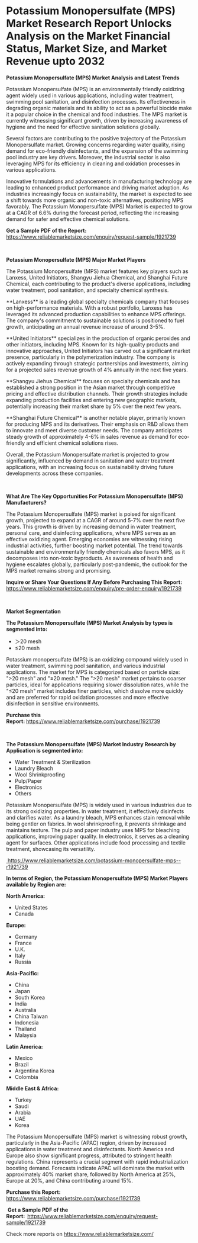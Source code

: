<p><h1>Potassium Monopersulfate (MPS) Market Research Report Unlocks Analysis on the Market Financial Status, Market Size, and Market Revenue upto 2032</h1></p><p><strong>Potassium Monopersulfate (MPS) Market Analysis and Latest Trends</strong></p>
<p><p>Potassium Monopersulfate (MPS) is an environmentally friendly oxidizing agent widely used in various applications, including water treatment, swimming pool sanitation, and disinfection processes. Its effectiveness in degrading organic materials and its ability to act as a powerful biocide make it a popular choice in the chemical and food industries. The MPS market is currently witnessing significant growth, driven by increasing awareness of hygiene and the need for effective sanitation solutions globally.</p><p>Several factors are contributing to the positive trajectory of the Potassium Monopersulfate market. Growing concerns regarding water quality, rising demand for eco-friendly disinfectants, and the expansion of the swimming pool industry are key drivers. Moreover, the industrial sector is also leveraging MPS for its efficiency in cleaning and oxidation processes in various applications.</p><p>Innovative formulations and advancements in manufacturing technology are leading to enhanced product performance and driving market adoption. As industries increasingly focus on sustainability, the market is expected to see a shift towards more organic and non-toxic alternatives, positioning MPS favorably. The Potassium Monopersulfate (MPS) Market is expected to grow at a CAGR of 6.6% during the forecast period, reflecting the increasing demand for safer and effective chemical solutions.</p></p>
<p><strong>Get a Sample PDF of the Report:&nbsp;</strong> <a href="https://www.reliablemarketsize.com/enquiry/request-sample/1921739?utm_campaign=3194&utm_medium=2&utm_source=Github&utm_content=ia&utm_term=03042025&utm_id=potassium-monopersulfate-mps">https://www.reliablemarketsize.com/enquiry/request-sample/1921739</a></p>
<p>&nbsp;</p>
<p><strong>Potassium Monopersulfate (MPS) Major Market Players</strong></p>
<p><p>The Potassium Monopersulfate (MPS) market features key players such as Lanxess, United Initiators, Shangyu Jiehua Chemical, and Shanghai Future Chemical, each contributing to the product's diverse applications, including water treatment, pool sanitation, and specialty chemical synthesis.</p><p>**Lanxess** is a leading global specialty chemicals company that focuses on high-performance materials. With a robust portfolio, Lanxess has leveraged its advanced production capabilities to enhance MPS offerings. The company's commitment to sustainable solutions is positioned to fuel growth, anticipating an annual revenue increase of around 3-5%.</p><p>**United Initiators** specializes in the production of organic peroxides and other initiators, including MPS. Known for its high-quality products and innovative approaches, United Initiators has carved out a significant market presence, particularly in the polymerization industry. The company is actively expanding through strategic partnerships and investments, aiming for a projected sales revenue growth of 4% annually in the next five years.</p><p>**Shangyu Jiehua Chemical** focuses on specialty chemicals and has established a strong position in the Asian market through competitive pricing and effective distribution channels. Their growth strategies include expanding production facilities and entering new geographic markets, potentially increasing their market share by 5% over the next few years.</p><p>**Shanghai Future Chemical** is another notable player, primarily known for producing MPS and its derivatives. Their emphasis on R&D allows them to innovate and meet diverse customer needs. The company anticipates steady growth of approximately 4-6% in sales revenue as demand for eco-friendly and efficient chemical solutions rises.</p><p>Overall, the Potassium Monopersulfate market is projected to grow significantly, influenced by demand in sanitation and water treatment applications, with an increasing focus on sustainability driving future developments across these companies.</p></p>
<p>&nbsp;</p>
<p><strong>What Are The Key Opportunities For Potassium Monopersulfate (MPS) Manufacturers?</strong></p>
<p><p>The Potassium Monopersulfate (MPS) market is poised for significant growth, projected to expand at a CAGR of around 5-7% over the next five years. This growth is driven by increasing demand in water treatment, personal care, and disinfecting applications, where MPS serves as an effective oxidizing agent. Emerging economies are witnessing rising industrial activities, further boosting market potential. The trend towards sustainable and environmentally friendly chemicals also favors MPS, as it decomposes into non-toxic byproducts. As awareness of health and hygiene escalates globally, particularly post-pandemic, the outlook for the MPS market remains strong and promising.</p></p>
<p><strong>Inquire or Share Your Questions If Any Before Purchasing This Report:</strong> <a href="https://www.reliablemarketsize.com/enquiry/pre-order-enquiry/1921739?utm_campaign=3194&utm_medium=2&utm_source=Github&utm_content=ia&utm_term=03042025&utm_id=potassium-monopersulfate-mps">https://www.reliablemarketsize.com/enquiry/pre-order-enquiry/1921739</a></p>
<p>&nbsp;</p>
<p><strong>Market Segmentation</strong></p>
<p><strong>The Potassium Monopersulfate (MPS) Market Analysis by types is segmented into:</strong></p>
<p><ul><li>＞20 mesh</li><li>≤20 mesh</li></ul></p>
<p><p>Potassium monopersulfate (MPS) is an oxidizing compound widely used in water treatment, swimming pool sanitation, and various industrial applications. The market for MPS is categorized based on particle size: ">20 mesh" and "≤20 mesh." The ">20 mesh" market pertains to coarser particles, ideal for applications requiring slower dissolution rates, while the "≤20 mesh" market includes finer particles, which dissolve more quickly and are preferred for rapid oxidation processes and more effective disinfection in sensitive environments.</p></p>
<p><strong>Purchase this Report:&nbsp;</strong><a href="https://www.reliablemarketsize.com/purchase/1921739?utm_campaign=3194&utm_medium=2&utm_source=Github&utm_content=ia&utm_term=03042025&utm_id=potassium-monopersulfate-mps">https://www.reliablemarketsize.com/purchase/1921739</a></p>
<p>&nbsp;</p>
<p><strong>The Potassium Monopersulfate (MPS) Market Industry Research by Application is segmented into:</strong></p>
<p><ul><li>Water Treatment & Sterilization</li><li>Laundry Bleach</li><li>Wool Shrinkproofing</li><li>Pulp/Paper</li><li>Electronics</li><li>Others</li></ul></p>
<p><p>Potassium Monopersulfate (MPS) is widely used in various industries due to its strong oxidizing properties. In water treatment, it effectively disinfects and clarifies water. As a laundry bleach, MPS enhances stain removal while being gentler on fabrics. In wool shrinkproofing, it prevents shrinkage and maintains texture. The pulp and paper industry uses MPS for bleaching applications, improving paper quality. In electronics, it serves as a cleaning agent for surfaces. Other applications include food processing and textile treatment, showcasing its versatility.</p></p>
<p><a href="https://www.reliablemarketsize.com/potassium-monopersulfate-mps--r1921739?utm_campaign=3194&utm_medium=2&utm_source=Github&utm_content=ia&utm_term=03042025&utm_id=potassium-monopersulfate-mps">&nbsp;https://www.reliablemarketsize.com/potassium-monopersulfate-mps--r1921739</a></p>
<p><strong>In terms of Region, the Potassium Monopersulfate (MPS) Market Players available by Region are:</strong></p>
<p>
    <p> <strong> North America: </strong>
        <ul>
            <li>United States</li>
            <li>Canada</li>
        </ul>
        </p> 
    <p> <strong> Europe: </strong>
        <ul>
            <li>Germany</li>
            <li>France</li>
            <li>U.K.</li>
            <li>Italy</li>
            <li>Russia</li>
        </ul>
        </p> 
    <p> <strong> Asia-Pacific: </strong>
        <ul>
            <li>China</li>
            <li>Japan</li>
            <li>South Korea</li>
            <li>India</li>
            <li>Australia</li>
            <li>China Taiwan</li>
            <li>Indonesia</li>
            <li>Thailand</li>
            <li>Malaysia</li>
        </ul>
        </p> 
    <p> <strong> Latin America: </strong>
        <ul>
            <li>Mexico</li>
            <li>Brazil</li>
            <li>Argentina Korea</li>
            <li>Colombia</li>
        </ul>
        </p> 
    <p> <strong> Middle East & Africa: </strong>
        <ul>
            <li>Turkey</li>
            <li>Saudi</li>
            <li>Arabia</li>
            <li>UAE</li>
            <li>Korea</li>
        </ul>
    </p>
    </p>
<p><p>The Potassium Monopersulfate (MPS) market is witnessing robust growth, particularly in the Asia-Pacific (APAC) region, driven by increased applications in water treatment and disinfectants. North America and Europe also show significant progress, attributed to stringent health regulations. China represents a crucial segment with rapid industrialization boosting demand. Forecasts indicate APAC will dominate the market with approximately 40% market share, followed by North America at 25%, Europe at 20%, and China contributing around 15%.</p></p>
<p><strong>Purchase this Report: </strong><a href="https://www.reliablemarketsize.com/purchase/1921739?utm_campaign=3194&utm_medium=2&utm_source=Github&utm_content=ia&utm_term=03042025&utm_id=potassium-monopersulfate-mps">https://www.reliablemarketsize.com/purchase/1921739</a></p>
<p>&nbsp;<strong>Get a Sample PDF of the Report:&nbsp;&nbsp;</strong><a href="https://www.reliablemarketsize.com/enquiry/request-sample/1921739?utm_campaign=3194&utm_medium=2&utm_source=Github&utm_content=ia&utm_term=03042025&utm_id=potassium-monopersulfate-mps">https://www.reliablemarketsize.com/enquiry/request-sample/1921739</a></p>
<p><strong></strong></p>
<p>Check more reports on <a href="https://www.reliablemarketsize.com/?utm_campaign=3194&utm_medium=2&utm_source=Github&utm_content=ia&utm_term=03042025&utm_id=potassium-monopersulfate-mps">https://www.reliablemarketsize.com/</a></p>